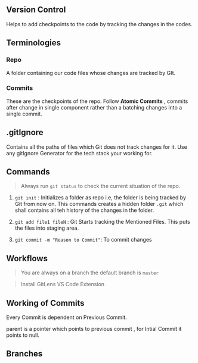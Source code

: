 ## Version Control

Helps to add checkpoints to the code by tracking the changes in the codes.

## Terminologies

### Repo

A folder containing our code files whose changes are tracked by GIt.

### Commits

These are the checkpoints of the repo. Follow **Atomic Commits** , commits after change in single component rather than a batching changes into a single commit.

## .gitIgnore

Contains all the paths of files which Git does not track changes for it. Use any gitIgnore Generator for the tech stack your working for.

## Commands

> Always run `git status` to check the current situation of the repo.

1. `git init` : Initializes a folder as repo i.e, the folder is being tracked by Git from now on. This commands creates a hidden folder `.git` which shall contains all teh history of the changes in the folder.

2. `git add file1 fileN` : Git Starts tracking the Mentioned Files. This puts the files into staging area.

3. `git commit -m "Reason to Commit"`: To commit changes

## Workflows

> You are always on a branch the default branch is `master`

> Install GitLens VS Code Extension

## Working of Commits

Every Commit is dependent on Previous Commit.

parent is a pointer which points to previous commit , for Intial Commit it points to null.

## Branches
